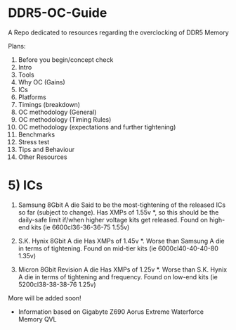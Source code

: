 # DDR5-OC-Guide
A Repo dedicated to resources regarding the overclocking of DDR5 Memory

Plans:

1) Before you begin/concept check
2) Intro
3) Tools
4) Why OC (Gains)
5) ICs
6) Platforms
7) Timings (breakdown)
8) OC methodology (General)
9) OC methodology (Timing Rules)
10) OC methodology (expectations and further tightening)
11) Benchmarks
12) Stress test
13) Tips and Behaviour
14) Other Resources




# 5) ICs

1. Samsung 8Gbit A die
Said to be the most-tightening of the released ICs so far (subject to change). Has XMPs of 1.55v *, so this should be the daily-safe limit if/when higher voltage kits get released. Found on high-end kits (ie 6600cl36-36-36-75 1.55v)

2. S.K. Hynix 8Gbit A die
Has XMPs of 1.45v *. Worse than Samsung A die in terms of tightening. Found on mid-tier kits (ie 6000cl40-40-40-80 1.35v)

3. Micron 8Gbit Revision A die
Has XMPs of 1.25v *. Worse than S.K. Hynix A die in terms of tightening and frequency. Found on low-end kits (ie 5200cl38-38-38-76 1.25v)

More will be added soon!

* Information based on Gigabyte Z690 Aorus Extreme Waterforce Memory QVL
